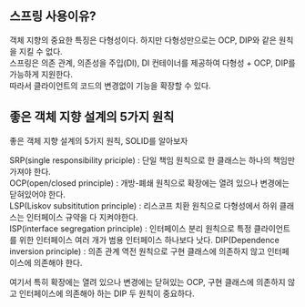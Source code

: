 ## 스프링 사용이유?

객체 지향의 중요한 특징은 다형성이다. 하지만 다형성만으로는 OCP, DIP와 같은 원칙을 지킬 수 없다.   
스프링은 의존 관계, 의존성을 주입(DI), DI 컨테이너를 제공하여 다형성 + OCP, DIP를 가능하게 지원한다.   
따라서 클라이언트의 코드의 변경없이 기능을 확장할 수 있다.

## 좋은 객체 지향 설계의 5가지 원칙  

좋은 객체 지향 설계의 5가지 원칙, SOLID를 알아보자    

SRP(single responsibility priciple) : 단일 책임 원칙으로 한 클래스는 하나의 책임만 가져야 한다.  
OCP(open/closed principle) : 개방-폐쇄 원칙으로 확장에는 열려 있으나 변경에는 닫혀있어야 한다.    
LSP(Liskov subsititution principle) : 리스코프 치환 원칙으로 다형성에서 하위 클래스는 인터페이스 규약을 다 지켜야한다.   
ISP(interface segregation principle) : 인터페이스 분리 원칙으로 특정 클라이언트를 위한 인터페이스 여러 개가 범용 인터페이스 하나보다 낫다.
DIP(Dependence inversion principle) : 의존 관계 역전 원칙으로 구현 클래스에 의존하지 않고 인터페이스에 의존해야 한다.

여기서 특히 확장에는 열려 있으나 변경에는 닫혀있는 OCP, 구현 클래스에 의존하지 않고 인터페이스에 의존해아 하는 DIP 두 원칙이 중요하다.
